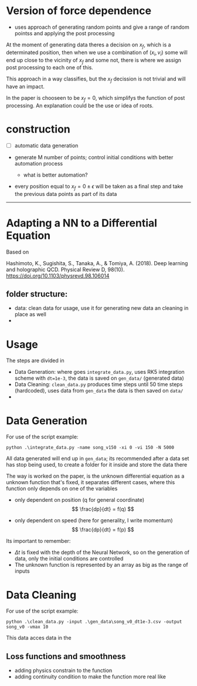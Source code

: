 # Version of force dependence
- uses approach of generating random points and give a range of random pointss and applying the post processing

At the moment of generating data theres a decision on $x_f$, which is a determinated position, then when we use a combination of $(x_i, v_i)$ some will end up close to the vicinity of $x_f$ and some not, there is where we assign post processing to each one of this.

This approach in a way classifies, but the $x_f$ decission is not trivial and will have an impact.

In the paper is chooseen to be $x_f = 0$, which simplifys the function of post processing. An explanation could be the use or idea of roots.


# construction
- [ ] automatic data generation
- generate M number of points; control initial conditions with better automation process
    - what is better automation?



- every position equal to $x_f=0 \pm \epsilon$ will be taken as a final step and take the previous data points as part of its data












____

# Adapting a NN to a Differential Equation

Based on

‌Hashimoto, K., Sugishita, S., Tanaka, A., & Tomiya, A. (2018). Deep learning and holographic QCD. Physical Review D, 98(10). https://doi.org/10.1103/physrevd.98.106014


## folder structure:
- data: clean data for usage, use it for generating new data an cleaning in place as well
- 

# Usage
The steps are divided in 
- Data Generation: where goes `integrate_data.py`, uses RK5 integration scheme with `dt=1e-3`, the data is saved on `gen_data/` (generated data)
- Data Cleaning: `clean_data.py` produces time steps until 50 time steps (hardcoded), uses data from `gen_data` the data is then saved on `data/`
- 



# Data Generation
For use of the script example:
```
python .\integrate_data.py -name song_v150 -xi 0 -vi 150 -N 5000
```

All data generated will end up in `gen_data`; its recommended after a data set has stop being used, to create a folder for it inside and store the data there

The way is worked on the paper, is the unknown differential equation as a unknown function that's fixed, it separates different cases, where this function only depends on one of the variables

- only dependent on position (q for general coordinate)
$$
\frac{dp}{dt} = f(q)
$$

- only dependent on speed (here for generality, I write momentum)
$$
\frac{dp}{dt} = f(p)
$$

Its important to remember:
- $\Delta t$ is fixed with the depth of the Neural Network, so on the generation of data, only the initial conditions are controlled
- The unknown function is represented by an array as big as the range of inputs


# Data Cleaning
For use of the script example:
```
python .\clean_data.py -input .\gen_data\song_v0_dt1e-3.csv -output song_v0 -vmax 10
```

This data acces data in the 


## Loss functions and smoothness
- adding physics constrain to the function
- adding continuity condition to make the function more real like





